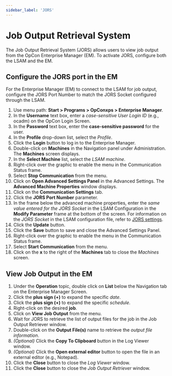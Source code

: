 ```yaml
---
sidebar_label: 'JORS'
---
```


# Job Output Retrieval System

The Job Output Retrieval System (JORS) allows users to view job output from the OpCon Enterprise Manager (EM). To activate JORS, configure both the LSAM and the EM.

## Configure the JORS port in the EM

For the Enterprise Manager (EM) to connect to the LSAM for job output, configure the JORS Port Number to match the JORS Socket configured through the LSAM.

1. Use menu path: **Start \> Programs \> OpConxps \> Enterprise Manager**.
2. In the **Username** text box, enter a *case-sensitive User Login ID* (e.g., ocadm) on the OpCon Login Screen.
3. In the **Password** text box, enter the **case-sensitive password** for the user.
4. In the **Profile** drop-down list, select the *Profile*.
5. Click the **Login** button to log in to the Enterprise Manager.
6. Double-click on **Machines** in the Navigation panel under Administration. The **Machines** screen displays.
7. In the **Select Machine** list, select the *LSAM machine*.
8. Right-click over the graphic to enable the menu in the Communication Status frame.
9. Select **Stop Communication** from the menu.
10. Click on **Open Advanced Settings Panel** in the Advanced Settings. The **Advanced Machine Properties** window displays.
11. Click on the **Communication Settings** tab.
12. Click the **JORS Port Number** parameter.
13. In the frame below the advanced machine properties, enter the *same value entered for the JORS Socket* in the LSAM Configuration in the **Modify Parameter** frame at the bottom of the screen. For information on the *JORS Socket* in the LSAM configuration file, refer to [JORS settings](../administration/configuration-file.md#jors-settings).
14. Click the **Update** button.
15. Click the **Save** button to save and close the Advanced Settings Panel.
16. Right-click over the graphic to enable the menu in the Communication Status frame.
17. Select **Start Communication** from the menu.
18. Click on the **x** to the right of the **Machines** tab to close the *Machines* screen.

## View Job Output in the EM

1. Under the **Operation** topic, double click on **List** below the Navigation tab on the Enterprise Manager Screen.
2. Click the **plus sign (+)** to expand the specific *date*.
3. Click the **plus sign (+)** to expand the specific *schedule*.
4. Right-click on the desired **job**.
5. Click on **View Job Output** from the menu.
6. Wait for JORS to retrieve the list of output files for the job in the Job Output Retriever window.
7. Double-click on the **Output File(s)** name to retrieve the *output file information*.
8. *(Optional)* Click the **Copy To Clipboard** button in the Log Viewer window.
9. *(Optional)* Click the **Open external editor** button to open the file in an external editor (e.g., Notepad).
10. Click the **Close** button to close the *Log Viewer* window.
11. Click the **Close** button to close the *Job Output Retriever* window.
